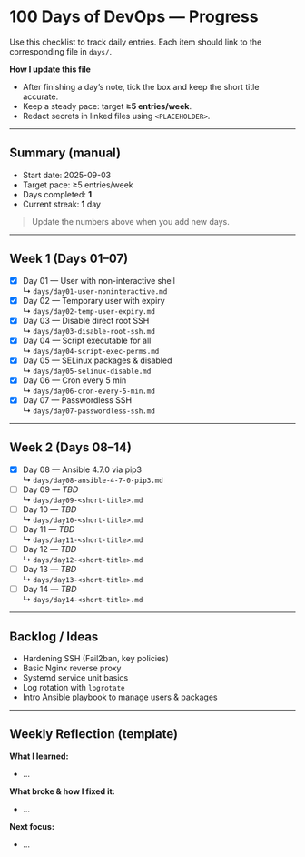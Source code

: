 # 100 Days of DevOps — Progress

Use this checklist to track daily entries. Each item should link to the corresponding file in `days/`.

**How I update this file**
- After finishing a day’s note, tick the box and keep the short title accurate.
- Keep a steady pace: target **≥5 entries/week**.
- Redact secrets in linked files using `<PLACEHOLDER>`.

---

## Summary (manual)
- Start date: 2025-09-03
- Target pace: ≥5 entries/week
- Days completed: **1**
- Current streak: **1** day

> Update the numbers above when you add new days.

---

## Week 1 (Days 01–07)

- [x] Day 01 — User with non-interactive shell  
  ↳ `days/day01-user-noninteractive.md`
- [x] Day 02 — Temporary user with expiry  
  ↳ `days/day02-temp-user-expiry.md`
- [x] Day 03 — Disable direct root SSH  
  ↳ `days/day03-disable-root-ssh.md`
- [x] Day 04 — Script executable for all  
  ↳ `days/day04-script-exec-perms.md`
- [x] Day 05 — SELinux packages & disabled  
  ↳ `days/day05-selinux-disable.md`
- [x] Day 06 — Cron every 5 min  
  ↳ `days/day06-cron-every-5-min.md`
- [x] Day 07 — Passwordless SSH  
  ↳ `days/day07-passwordless-ssh.md`

---

## Week 2 (Days 08–14)

- [x] Day 08 — Ansible 4.7.0 via pip3  
  ↳ `days/day08-ansible-4-7-0-pip3.md`
- [ ] Day 09 — _TBD_  
  ↳ `days/day09-<short-title>.md`
- [ ] Day 10 — _TBD_  
  ↳ `days/day10-<short-title>.md`
- [ ] Day 11 — _TBD_  
  ↳ `days/day11-<short-title>.md`
- [ ] Day 12 — _TBD_  
  ↳ `days/day12-<short-title>.md`
- [ ] Day 13 — _TBD_  
  ↳ `days/day13-<short-title>.md`
- [ ] Day 14 — _TBD_  
  ↳ `days/day14-<short-title>.md`

---

## Backlog / Ideas
- Hardening SSH (Fail2ban, key policies)
- Basic Nginx reverse proxy
- Systemd service unit basics
- Log rotation with `logrotate`
- Intro Ansible playbook to manage users & packages

---

## Weekly Reflection (template)
**What I learned:**  
- …

**What broke & how I fixed it:**  
- …

**Next focus:**  
- …

